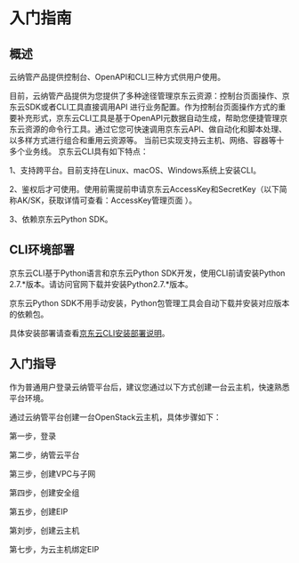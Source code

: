 # 入门指南

## 概述
云纳管产品提供控制台、OpenAPI和CLI三种方式供用户使用。

目前，云纳管产品提供为您提供了多种途径管理京东云资源：控制台页面操作、京东云SDK或者CLI工具直接调用API 进行业务配置。作为控制台页面操作方式的重要补充形式，京东云CLI工具是基于OpenAPI元数据自动生成，帮助您便捷管理京东云资源的命令行工具。通过它您可快速调用京东云API、做自动化和脚本处理、以多样方式进行组合和重用云资源等。 当前已实现支持云主机、网络、容器等十多个业务线。 京东云CLI具有如下特点：

1、支持跨平台。目前支持在Linux、macOS、Windows系统上安装CLI。

2、鉴权后才可使用。使用前需提前申请京东云AccessKey和SecretKey（以下简称AK/SK，获取详情可查看：AccessKey管理页面 ）。

3、依赖京东云Python SDK。

## CLI环境部署

京东云CLI基于Python语言和京东云Python SDK开发，使用CLI前请安装Python 2.7.*版本。请访问官网下载并安装Python2.7.*版本。

京东云Python SDK不用手动安装，Python包管理工具会自动下载并安装对应版本的依赖包。

具体安装部署请查看[京东云CLI安装部署说明](https://docs.jdcloud.com/cn/cli/introduction)。

## 入门指导

作为普通用户登录云纳管平台后，建议您通过以下方式创建一台云主机，快速熟悉平台环境。

通过云纳管平台创建一台OpenStack云主机，具体步骤如下：

第一步，登录

第二步，纳管云平台

第三步，创建VPC与子网

第四步，创建安全组

第五步，创建EIP

第刘步，创建云主机

第七步，为云主机绑定EIP
